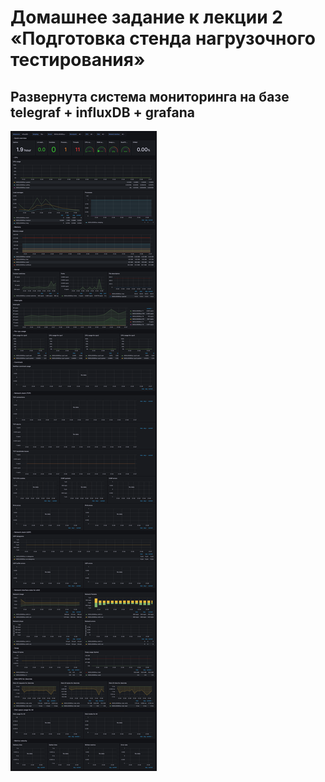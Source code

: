 # Домашнее задание к лекции 2 «Подготовка стенда нагрузочного тестирования»
## Развернута система мониторинга на базе telegraf + influxDB + grafana
![Скриншот](https://github.com/ValentinDenisov73/loadqa_2/blob/main/screenshots/telegraf_influxdb_grafana.png)

